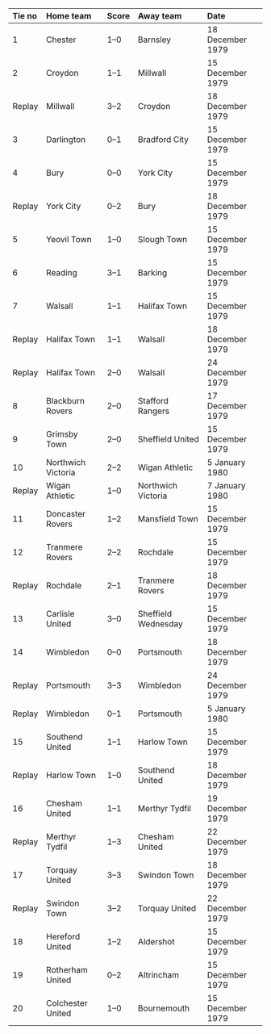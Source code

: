 | Tie no   | Home team          | Score   | Away team           | Date             |
|:---------|:-------------------|:--------|:--------------------|:-----------------|
| 1        | Chester            | 1–0     | Barnsley            | 18 December 1979 |
| 2        | Croydon            | 1–1     | Millwall            | 15 December 1979 |
| Replay   | Millwall           | 3–2     | Croydon             | 18 December 1979 |
| 3        | Darlington         | 0–1     | Bradford City       | 15 December 1979 |
| 4        | Bury               | 0–0     | York City           | 15 December 1979 |
| Replay   | York City          | 0–2     | Bury                | 18 December 1979 |
| 5        | Yeovil Town        | 1–0     | Slough Town         | 15 December 1979 |
| 6        | Reading            | 3–1     | Barking             | 15 December 1979 |
| 7        | Walsall            | 1–1     | Halifax Town        | 15 December 1979 |
| Replay   | Halifax Town       | 1–1     | Walsall             | 18 December 1979 |
| Replay   | Halifax Town       | 2–0     | Walsall             | 24 December 1979 |
| 8        | Blackburn Rovers   | 2–0     | Stafford Rangers    | 17 December 1979 |
| 9        | Grimsby Town       | 2–0     | Sheffield United    | 15 December 1979 |
| 10       | Northwich Victoria | 2–2     | Wigan Athletic      | 5 January 1980   |
| Replay   | Wigan Athletic     | 1–0     | Northwich Victoria  | 7 January 1980   |
| 11       | Doncaster Rovers   | 1–2     | Mansfield Town      | 15 December 1979 |
| 12       | Tranmere Rovers    | 2–2     | Rochdale            | 15 December 1979 |
| Replay   | Rochdale           | 2–1     | Tranmere Rovers     | 18 December 1979 |
| 13       | Carlisle United    | 3–0     | Sheffield Wednesday | 15 December 1979 |
| 14       | Wimbledon          | 0–0     | Portsmouth          | 18 December 1979 |
| Replay   | Portsmouth         | 3–3     | Wimbledon           | 24 December 1979 |
| Replay   | Wimbledon          | 0–1     | Portsmouth          | 5 January 1980   |
| 15       | Southend United    | 1–1     | Harlow Town         | 15 December 1979 |
| Replay   | Harlow Town        | 1–0     | Southend United     | 18 December 1979 |
| 16       | Chesham United     | 1–1     | Merthyr Tydfil      | 19 December 1979 |
| Replay   | Merthyr Tydfil     | 1–3     | Chesham United      | 22 December 1979 |
| 17       | Torquay United     | 3–3     | Swindon Town        | 18 December 1979 |
| Replay   | Swindon Town       | 3–2     | Torquay United      | 22 December 1979 |
| 18       | Hereford United    | 1–2     | Aldershot           | 15 December 1979 |
| 19       | Rotherham United   | 0–2     | Altrincham          | 15 December 1979 |
| 20       | Colchester United  | 1–0     | Bournemouth         | 15 December 1979 |